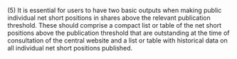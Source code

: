 (5) It is essential for users to have two basic outputs when making public individual net short positions in shares above the relevant publication threshold. These should comprise a compact list or table of the net short positions above the publication threshold that are outstanding at the time of consultation of the central website and a list or table with historical data on all individual net short positions published.
